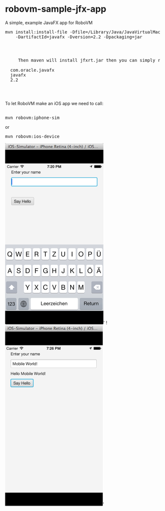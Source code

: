 robovm-sample-jfx-app
=====================

A simple, example JavaFX app for RoboVM

<div class="highlight highlight-bash"><pre>
mvn install:install-file -Dfile=/Library/Java/JavaVirtualMachines/jdk1.8.0_20.jdk/Contents/Home/jre/lib/jfxrt.jar -DgroupId=com.oracle.javafx \
    -DartifactId=javafx -Dversion=2.2 -Dpackaging=jar
</pre></div>
	

 
<div class="highlight highlight-bash"><pre>
 <p>
	 Then maven will install jfxrt.jar then you can simply reference it as 
  <dependency>
  <groupId>com.oracle.javafx</groupId>
  <artifactId>javafx</artifactId>
  <version>2.2</version>
</dependency>
</p>
</pre></div>
	
To let RoboVM make an iOS app we need to call:	

<div class="highlight highlight-bash"><pre>	
mvn robovm:iphone-sim
</pre></div>
or
<div class="highlight highlight-bash"><pre>
mvn robovm:ios-device 
</pre></div>


![ScreenShot](https://github.com/Kourtessia/robovm-sample-jfx-app/blob/master/images/EnterName.png?raw=true)'
!![ScreenShot](https://github.com/Kourtessia/robovm-sample-jfx-app/blob/master/images/HelloWorld.png?raw=true)'


